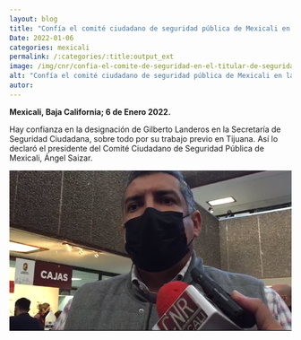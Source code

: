 ```yaml
---
layout: blog
title: "Confía el comité ciudadano de seguridad pública de Mexicali en la designación del titular de la secretaría de seguridad ciudadana"
Date: 2022-01-06
categories: mexicali
permalink: /:categories/:title:output_ext
image: /img/cnr/confia-el-comite-de-seguridad-en-el-titular-de-seguridad-ciudadana.png
alt: "Confía el comité ciudadano de seguridad pública de Mexicali en la designación del titular de la secretaría de seguridad ciudadana"
autor:
---
```


**Mexicali, Baja California; 6 de Enero 2022.** 

Hay confianza en la designación de Gilberto Landeros en la Secretaría de Seguridad Ciudadana, sobre todo por su trabajo previo en Tijuana. Así lo declaró el presidente del Comité Ciudadano de Seguridad Pública de Mexicali, Ángel Saizar.

<div id="carouselExampleSlidesOnly" class="carousel slide" data-ride="carousel">
  <div class="carousel-inner">
    <div class="carousel-item active">
       <img class="d-block w-100" src="/img/cnr/confia-el-comite-de-seguridad-en-el-titular-de-seguridad-ciudadana.png" loading="lazy"  alt="Confía el comité ciudadano de seguridad pública de Mexicali en la designación del titular de la secretaría de seguridad ciudadana">
    </div>
  </div>
</div>